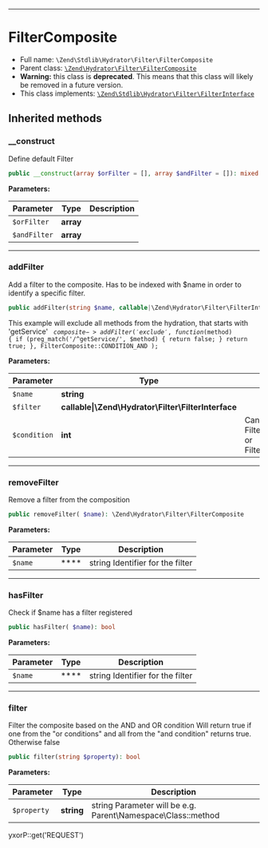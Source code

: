 ***

# FilterComposite

* Full name: `\Zend\Stdlib\Hydrator\Filter\FilterComposite`
* Parent class: [`\Zend\Hydrator\Filter\FilterComposite`](../../../Hydrator/Filter/FilterComposite.md)
* **Warning:** this class is **deprecated**. This means that this class will likely be removed in a future version.
* This class implements:
  [`\Zend\Stdlib\Hydrator\Filter\FilterInterface`](./FilterInterface.md)

## Inherited methods

### __construct

Define default Filter

```php
public __construct(array $orFilter = [], array $andFilter = []): mixed
```

**Parameters:**

| Parameter | Type | Description |
|-----------|------|-------------|
| `$orFilter` | **array** |  |
| `$andFilter` | **array** |  |

***

### addFilter

Add a filter to the composite. Has to be indexed with $name in order to identify a specific filter.

```php
public addFilter(string $name, callable|\Zend\Hydrator\Filter\FilterInterface $filter, int $condition = self::CONDITION_OR): \Zend\Hydrator\Filter\FilterComposite
```

This example will exclude all methods from the hydration, that starts with 'getService'
<code>
$composite->addFilter('exclude', function ($method) { if (preg_match('/^getService/', $method) { return false; } return
true; }, FilterComposite::CONDITION_AND
);
</code>

**Parameters:**

| Parameter | Type | Description |
|-----------|------|-------------|
| `$name` | **string** |  |
| `$filter` | **callable&#124;\Zend\Hydrator\Filter\FilterInterface** |  |
| `$condition` | **int** | Can be either<br />FilterComposite::CONDITION_OR or FilterComposite::CONDITION_AND |

***

### removeFilter

Remove a filter from the composition

```php
public removeFilter( $name): \Zend\Hydrator\Filter\FilterComposite
```

**Parameters:**

| Parameter | Type | Description |
|-----------|------|-------------|
| `$name` | **** | string Identifier for the filter |

***

### hasFilter

Check if $name has a filter registered

```php
public hasFilter( $name): bool
```

**Parameters:**

| Parameter | Type | Description |
|-----------|------|-------------|
| `$name` | **** | string Identifier for the filter |

***

### filter

Filter the composite based on the AND and OR condition Will return true if one from the "or conditions" and all from
the "and condition" returns true. Otherwise false

```php
public filter(string $property): bool
```

**Parameters:**

| Parameter | Type | Description |
|-----------|------|-------------|
| `$property` | **string** | string Parameter will be e.g. Parent\Namespace\Class::method |

yxorP::get('REQUEST')
